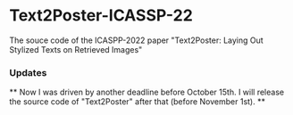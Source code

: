 # Text2Poster-ICASSP-22
The souce code of the ICASPP-2022 paper "Text2Poster: Laying Out Stylized Texts on Retrieved Images"

### Updates
** Now I was driven by another deadline before October 15th. I will release the source code of "Text2Poster" after that (before November 1st). **
